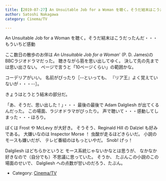 ```yaml
---
title: [2019-07-27] An Unsuitable Job for a Woman を聴く。そうだ結末はこうだったんだ・・・もういちど感動
author: Satoshi Nakagawa
category: Cinema/TV

---
```


An Unsuitable Job for a Woman を聴く。そうだ結末はこうだったんだ・・・もういちど感動

 ここ数日の散歩のお伴は
_An Unsuitable Job for a Woman_' (P. D. James)の
BBCラジオドラマだった。
聴きながら筋を思い出してゆく。
決して先の先までは思い出さない。
ページで言うと「10ページくらい」の範囲かな。

 コーデリアがいい。
名前がぴったり［--といっても、
『リア王』よく覚えていないが・・・--］。

 きょうはとうとう結末の部分だ。

 「あ、そうだ、思い出した！」・・・
最後の最後で Adam Dalgliesh が出てくるんだった。
この場面、ラジオドラマがぴったり。
声で聴いて・・・感動してしまった・・・ほろり。

 ぼくは Frost や McLevy が大好き。
そうそう、Reginald Hill の Dalziel も好みである。
大嫌いなのは
Inspector Morse ！
虫酸が走るほどきらいだ。
小説のモースも嫌いだが、
テレビ番組のはもっといやだ。
Snob!
げっ！

 Dalgliesh はどちらかというと
モース系統じゃないかなとは思うが、
なかなか好きなので（自分でも）不思議に思っていた。
そうか、
たぶんこの小説のこの場面のせいで、
Dalgliesh への点数が甘いのだろう、たぶん。

- Category: [Cinema/TV](https://merapano.github.io/categories.html#Cinema/TV)

